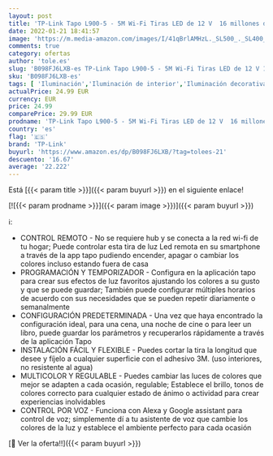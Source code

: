 ```yaml
---
layout: post
title: 'TP-Link Tapo L900-5 - 5M Wi-Fi Tiras LED de 12 V  16 millones de colores con 2100 mcd  óptimo para la familia  sincronización con música  compatible con Google y Alexa'
date: 2022-01-21 18:41:57
image: 'https://m.media-amazon.com/images/I/41qBrlAMHzL._SL500_._SL400_.jpg'
comments: true
category: ofertas
author: 'tole.es'
slug: 'B098FJ6LXB-es TP-Link Tapo L900-5 - 5M Wi-Fi Tiras LED de 12 V 16...'
sku: 'B098FJ6LXB-es'
tags: [ 'Iluminación','Iluminación de interior','Iluminación decorativa y para usos específicos de interior','Tiras LED de interior','alexa','tp-link', ]
actualPrice: 24.99 EUR
currency: EUR
price: 24.99
comparePrice: 29.99 EUR
prodname: 'TP-Link Tapo L900-5 - 5M Wi-Fi Tiras LED de 12 V  16 millones de colores con 2100 mcd  óptimo para la familia  sincronización con música  compatible con Google y Alexa'
country: 'es'
flag: '🇪🇸'
brand: 'TP-Link'
buyurl: 'https://www.amazon.es/dp/B098FJ6LXB/?tag=tolees-21'
descuento: '16.67'
average: '22.222'
---
```


Está [{{< param title >}}]({{< param buyurl >}}) en el siguiente enlace!

[![{{< param prodname >}}]({{< param image >}})]({{< param buyurl >}})

ℹ️:

- CONTROL REMOTO - No se requiere hub y se conecta a la red wi-fi de tu hogar; Puede controlar esta tira de luz Led remota en su smartphone a través de la app tapo pudiendo encender, apagar o cambiar los colores incluso estando fuera de casa
- PROGRAMACIÓN Y TEMPORIZADOR - Configura en la aplicación tapo para crear sus efectos de luz favoritos ajustando los colores a su gusto y que se puede guardar; También puede configurar múltiples horarios de acuerdo con sus necesidades que se pueden repetir diariamente o semanalmente
- CONFIGURACIÓN PREDETERMINADA - Una vez que haya encontrado la configuración ideal, para una cena, una noche de cine o para leer un libro, puede guardar los parámetros y recuperarlos rápidamente a través de la aplicación Tapo
- INSTALACIÓN FÁCIL Y FLEXIBLE - Puedes cortar la tira la longitud que desee y fíjelo a cualquier superficie con el adhesivo 3M. (uso interiores, no resistente al agua)
- MULTICOLOR Y REGULABLE - Puedes cambiar las luces de colores que mejor se adapten a cada ocasión, regulable; Establece el brillo, tonos de colores correcto para cualquier estado de ánimo o actividad para crear experiencias inolvidables
- CONTROL POR VOZ - Funciona con Alexa y Google assistant para control de voz; simplemente dí a tu asistente de voz que cambie los colores de la luz y establece el ambiente perfecto para cada ocasión

[🛒 Ver la oferta!!]({{< param buyurl >}})
